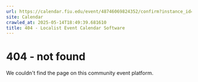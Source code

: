 ```yaml
---
url: https://calendar.fiu.edu/event/48746069824352/confirm?instance_id=48746069830500&return=https%3A%2F%2Fcalendar.fiu.edu%2Fcalendar%3Fevent_types%255B%255D%3D121722
site: Calendar
crawled_at: 2025-05-14T18:49:39.681610
title: 404 - Localist Event Calendar Software
---
```


# 404 - not found
We couldn't find the page on this community event platform.
